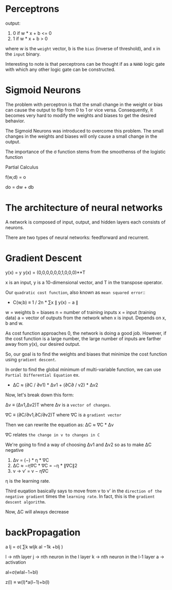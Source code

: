 # Perceptrons

output: 
 1. 0 if w * x + b <= 0 
 2. 1 if w * x + b >  0

where w is the `weight` vector, b is the `bias` (inverse of threshold), and x in the `input` binary.

Interesting to note is that perceptrons can be thought if as a `NAND` logic gate with which any other logic gate can be constructed. 

# Sigmoid Neurons

The problem with perceptron is that the small change in the weight or bias can cause the output to flip from 0 to 1 or vice versa. Consequently, it becomes very hard to modify the weights and biases to get the desired behavior.

The Sigmoid Neurons was introduced to overcome this problem. The small changes in the weights and biases will only cause a small change in the output.

The importance of the σ function stems from the smoothenss of the logistic function 

<!-- come back to this -->
Partial Calculus

f(w,d) = o

do = dw + db

# The architecture of neural networks

A network is composed of input, output, and hidden layers each consists of neurons.

There are two types of neural networks: feedforward and recurrent.

# Gradient Descent

y(x) = y
y(x) = (0,0,0,0,0,0,1,0,0,0)**T

x is an input, y is a 10-dimensional vector, and T in the transpose operator.

Our `quadratic cost function`, also known as `mean squared error`::
- C(w,b) ≡ 1 / 2n \* ∑x ∥ y(x) − a ∥

w = weights
b = biases
n = number of training inputs
x = input (training data)
a = vector of outputs from the network when x is input. Depends on x, b and w.

As cost function approaches 0, the network is doing a good job. However, if the cost function is a large number, the large number of inputs are farther away from y(x), our desired output.

So, our goal is to find the weights and biases that minimize the cost function using `gradient descent`.

In order to find the global minimum of multi-variable function, we can use `Partial Differential Equation`
ex. 
- ΔC ≈ (∂C / ∂v1) * Δv1 + (∂C∂ / v2) * Δv2

Now, let's break down this form:

Δv ≡ (Δv1,Δv2)T
where Δv is a `vector of changes`.

∇C ≡ (∂C/∂v1,∂C/∂v2)T
where ∇C is a `gradient vector`

Then we can rewrite the equation as:
ΔC ≈ ∇C * Δv

∇C relates `the change in v to changes in C`

We're going to find a way of choosing Δv1 and Δv2 so as to make ΔC negative

1. Δv = (−) * η * ∇C
2. ΔC ≈ −η∇C * ∇C = −η * ∥∇C∥2
3. v → v′ = v − η∇C

η is the learning rate.

Third euqation basically says to move from v to v' in the `direction of the negative gradient` times the `learning rate`. In fact, this is the `gradient descent algorithm`.

Now, ΔC will always decrease

# backPropagation

a lj = σ( ∑k wljk al −1k +blj )

l -> nth layer
j -> nth neuron in the l layer
k -> nth neuron in the l-1 layer
a -> activation

al=σ(wlal−1+bl)

z(l) ≡ w(l)*a(l−1)+b(l)
